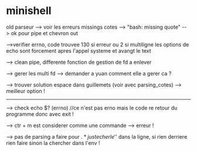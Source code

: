 # minishell
old
parseur --> voir les erreurs missings cotes --> "bash: missing quote" -- > ok pour pipe et chevron out

-->verifier errno, code trouvee 130 si erreur ou 2 si multiligne
les options de echo sont forcement apres l'appel systeme et avangt le text

--> clean pipe, differente fonction de gestion de fd a enlever

--> gerer les multi fd --> demander a yuan comment elle a gerer ca ?

--> trouver solution espace dans guillemets (voir avec parsing_cotes) --> meilleur option !

---------------------------------------------------------------------------------------------------------------------------------------

--> check echo $? (errno) //ce n'est pas erno mais le code re retour du programme donc avec exit !

--> ctr + m est considerer comme une commande --> erreur !

--> pas de parsing a faire pour $.
    * juste cher le '$' dans la ligne, si rien derriere rien faire sinon la chercher dans l'env !
